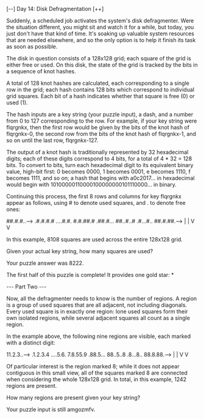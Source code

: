 [--] Day 14: Disk Defragmentation [++]

Suddenly, a scheduled job activates the system's disk defragmenter.
Were the situation different, you might sit and watch it for a while,
but today, you just don't have that kind of time. It's soaking up
valuable system resources that are needed elsewhere, and so the only
option is to help it finish its task as soon as possible.

The disk in question consists of a 128x128 grid; each square of the
grid is either free or used. On this disk, the state of the grid is
tracked by the bits in a sequence of knot hashes.

A total of 128 knot hashes are calculated, each corresponding to a
single row in the grid; each hash contains 128 bits which correspond
to individual grid squares. Each bit of a hash indicates whether
that square is free (0) or used (1).

The hash inputs are a key string (your puzzle input), a dash, and a
number from 0 to 127 corresponding to the row. For example, if your
key string were flqrgnkx, then the first row would be given by the
bits of the knot hash of flqrgnkx-0, the second row from the bits of
the knot hash of flqrgnkx-1, and so on until the last row, flqrgnkx-127.

The output of a knot hash is traditionally represented by 32
hexadecimal digits; each of these digits correspond to 4 bits,
for a total of 4 * 32 = 128 bits. To convert to bits, turn each
hexadecimal digit to its equivalent binary value, high-bit first:
0 becomes 0000, 1 becomes 0001, e becomes 1110, f becomes 1111, and so on;
a hash that begins with a0c2017... in hexadecimal would begin with
10100000110000100000000101110000... in binary.

Continuing this process, the first 8 rows and columns for key
flqrgnkx appear as follows, using # to denote used squares,
and . to denote free ones:

##.#.#..-->
.#.#.#.#
....#.#.
#.#.##.#
.##.#...
##..#..#
.#...#..
##.#.##.-->
|      |
V      V

In this example, 8108 squares are used across the entire 128x128 grid.

Given your actual key string, how many squares are used?

Your puzzle answer was 8222.

The first half of this puzzle is complete! It provides one gold star: *

--- Part Two ---

Now, all the defragmenter needs to know is the number of regions. A region
is a group of used squares that are all adjacent, not including diagonals.
Every used square is in exactly one region: lone used squares form their
own isolated regions, while several adjacent squares all count as a single region.

In the example above, the following nine regions are visible, each marked with a distinct digit:

11.2.3..-->
.1.2.3.4
....5.6.
7.8.55.9
.88.5...
88..5..8
.8...8..
88.8.88.-->
|      |
V      V

Of particular interest is the region marked 8; while it does not appear
contiguous in this small view, all of the squares marked 8 are connected
when considering the whole 128x128 grid. In total, in this example, 1242
regions are present.

How many regions are present given your key string?

Your puzzle input is still amgozmfv.